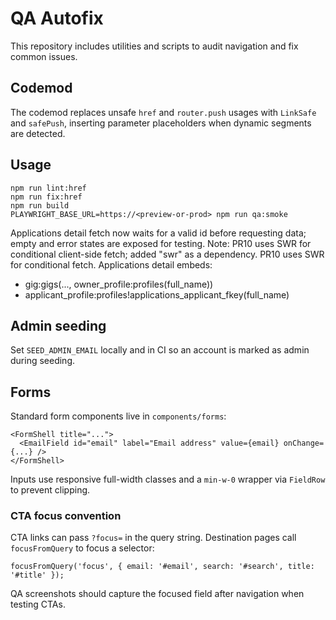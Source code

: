 # QA Autofix

This repository includes utilities and scripts to audit navigation and fix common issues.

## Codemod

The codemod replaces unsafe `href` and `router.push` usages with `LinkSafe` and `safePush`, inserting parameter placeholders when dynamic segments are detected.

## Usage

```
npm run lint:href
npm run fix:href
npm run build
PLAYWRIGHT_BASE_URL=https://<preview-or-prod> npm run qa:smoke
```

Applications detail fetch now waits for a valid id before requesting data; empty and error states are exposed for testing.
Note: PR10 uses SWR for conditional client-side fetch; added "swr" as a dependency.
PR10 uses SWR for conditional fetch. Applications detail embeds:
- gig:gigs(..., owner_profile:profiles(full_name))
- applicant_profile:profiles!applications_applicant_fkey(full_name)

## Admin seeding

Set `SEED_ADMIN_EMAIL` locally and in CI so an account is marked as admin during seeding.

## Forms

Standard form components live in `components/forms`:

```
<FormShell title="...">
  <EmailField id="email" label="Email address" value={email} onChange={...} />
</FormShell>
```

Inputs use responsive full-width classes and a `min-w-0` wrapper via `FieldRow` to prevent clipping.

### CTA focus convention

CTA links can pass `?focus=` in the query string. Destination pages call `focusFromQuery` to focus a selector:

```
focusFromQuery('focus', { email: '#email', search: '#search', title: '#title' });
```

QA screenshots should capture the focused field after navigation when testing CTAs.
